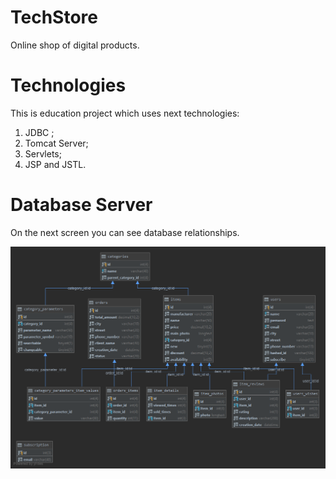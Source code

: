 # TechStore
Online shop of digital products.


# Technologies
This is education project which uses next technologies:
1) JDBC ;
2) Tomcat Server;
3) Servlets;
4) JSP and JSTL.


# Database Server
On the next screen you can see database relationships.

![](DB/techstore.png)
